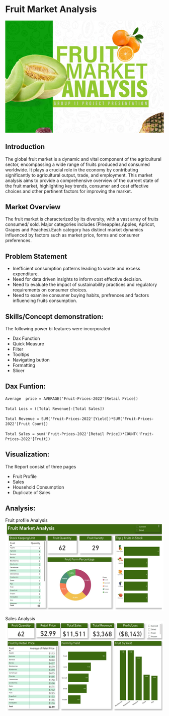 # Fruit Market Analysis
![](https://github.com/Abutujj/FCB-Group-11/blob/main/Cover%20page.png)


## Introduction
The global fruit market is a dynamic and vital component of the agricultural sector, encompassing a wide range of fruits produced and consumed worldwide. It plays a crucial role in the economy by contributing significantly to agricultural output, trade, and employment. This market analysis aims to provide a comprehensive overview of the current state of the fruit market, highlighting key trends, consumer and cost effective choices and other pertinent factors for improving the market.

## Market Overview
The fruit market is characterized by its diversity, with a vast array of fruits consumed/ sold. Major categories includes (Pineapples,Apples, Apricot, Grapes and Peaches).Each category has distinct market dynamics influenced by factors such as market price, forms and consumer preferences.

## Problem Statement
- Inefficient consumption patterns leading to waste and excess expenditure.
- Need for data driven insights to inform cost effective decision.
- Need to evaluate the impact of sustainability practices and regulatory requirements on consumer choices.
- Need to examine consumer buying habits, prefrences and factors influencing fruits consumption.

## Skills/Concept demonstration:
The following power bi features were incorporated

- Dax Function
- Quick Measure
- Filter
- Tooltips
- Navigating button
- Formatting
- Slicer

## Dax Funtion:
~~~
Average  price = AVERAGE('Fruit-Prices-2022'[Retail Price]) 

Total Loss = ([Total Revenue]-[Total Sales])

Total Revenue = SUM('Fruit-Prices-2022'[Yield])*SUM('Fruit-Prices-2022'[Fruit Count])

Total Sales = sum('Fruit-Prices-2022'[Retail Price])*COUNT('Fruit-Prices-2022'[Fruit])
~~~
## Visualization:
The Report consist of three pages
- Fruit Profile
- Sales
- Household Consumption
- Duplicate of Sales

## Analysis:
Fruit profile Analysis
![](https://github.com/Abutujj/FCB-Group-11/blob/main/Home%20page.png)

Sales Analysis
![](https://github.com/Abutujj/FCB-Group-11/blob/main/Backpage.png)





